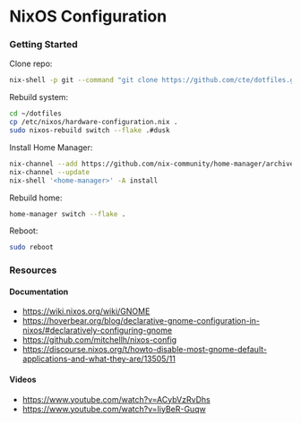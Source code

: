 # NixOS Configuration

### Getting Started

Clone repo:

```sh
nix-shell -p git --command "git clone https://github.com/cte/dotfiles.git"
```

Rebuild system:

```sh
cd ~/dotfiles
cp /etc/nixos/hardware-configuration.nix .
sudo nixos-rebuild switch --flake .#dusk
```

Install Home Manager:

```sh
nix-channel --add https://github.com/nix-community/home-manager/archive/release-24.11.tar.gz home-manager
nix-channel --update
nix-shell '<home-manager>' -A install
```

Rebuild home:

```sh
home-manager switch --flake .
```

Reboot:

```sh
sudo reboot
```

### Resources

#### Documentation
- https://wiki.nixos.org/wiki/GNOME
- https://hoverbear.org/blog/declarative-gnome-configuration-in-nixos/#declaratively-configuring-gnome
- https://github.com/mitchellh/nixos-config
- https://discourse.nixos.org/t/howto-disable-most-gnome-default-applications-and-what-they-are/13505/11

#### Videos
- https://www.youtube.com/watch?v=ACybVzRvDhs
- https://www.youtube.com/watch?v=IiyBeR-Guqw
